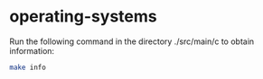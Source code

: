 # operating-systems

Run the following command in the directory ./src/main/c to obtain information:
```bash
make info
```
